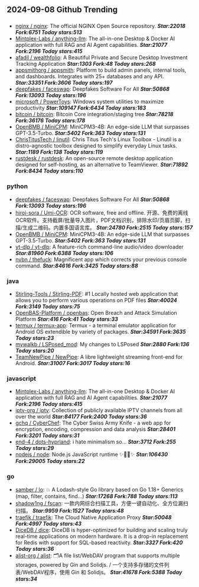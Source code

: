 ## 2024-09-08 Github Trending

### 
* [nginx / nginx](https://github.com/nginx/nginx): The official NGINX Open Source repository. ***Star:22018 Fork:6751 Today stars:513***
* [Mintplex-Labs / anything-llm](https://github.com/Mintplex-Labs/anything-llm): The all-in-one Desktop & Docker AI application with full RAG and AI Agent capabilities. ***Star:21077 Fork:2196 Today stars:415***
* [afadil / wealthfolio](https://github.com/afadil/wealthfolio): A Beautiful Private and Secure Desktop Investment Tracking Application ***Star:1303 Fork:48 Today stars:268***
* [appsmithorg / appsmith](https://github.com/appsmithorg/appsmith): Platform to build admin panels, internal tools, and dashboards. Integrates with 25+ databases and any API. ***Star:33351 Fork:3606 Today stars:197***
* [deepfakes / faceswap](https://github.com/deepfakes/faceswap): Deepfakes Software For All ***Star:50868 Fork:13093 Today stars:196***
* [microsoft / PowerToys](https://github.com/microsoft/PowerToys): Windows system utilities to maximize productivity ***Star:109147 Fork:6434 Today stars:183***
* [bitcoin / bitcoin](https://github.com/bitcoin/bitcoin): Bitcoin Core integration/staging tree ***Star:78218 Fork:36176 Today stars:178***
* [OpenBMB / MiniCPM](https://github.com/OpenBMB/MiniCPM): MiniCPM3-4B: An edge-side LLM that surpasses GPT-3.5-Turbo. ***Star:5402 Fork:363 Today stars:131***
* [ChrisTitusTech / linutil](https://github.com/ChrisTitusTech/linutil): Chris Titus Tech's Linux Toolbox - Linutil is a distro-agnostic toolbox designed to simplify everyday Linux tasks. ***Star:1189 Fork:138 Today stars:119***
* [rustdesk / rustdesk](https://github.com/rustdesk/rustdesk): An open-source remote desktop application designed for self-hosting, as an alternative to TeamViewer. ***Star:71892 Fork:8434 Today stars:110***

### python
* [deepfakes / faceswap](https://github.com/deepfakes/faceswap): Deepfakes Software For All ***Star:50868 Fork:13093 Today stars:196***
* [hiroi-sora / Umi-OCR](https://github.com/hiroi-sora/Umi-OCR): OCR software, free and offline. 开源、免费的离线OCR软件。支持截屏/批量导入图片，PDF文档识别，排除水印/页眉页脚，扫描/生成二维码。内置多国语言库。 ***Star:24780 Fork:2515 Today stars:157***
* [OpenBMB / MiniCPM](https://github.com/OpenBMB/MiniCPM): MiniCPM3-4B: An edge-side LLM that surpasses GPT-3.5-Turbo. ***Star:5402 Fork:363 Today stars:131***
* [yt-dlp / yt-dlp](https://github.com/yt-dlp/yt-dlp): A feature-rich command-line audio/video downloader ***Star:81960 Fork:6388 Today stars:106***
* [nvbn / thefuck](https://github.com/nvbn/thefuck): Magnificent app which corrects your previous console command. ***Star:84616 Fork:3425 Today stars:88***

### java
* [Stirling-Tools / Stirling-PDF](https://github.com/Stirling-Tools/Stirling-PDF): #1 Locally hosted web application that allows you to perform various operations on PDF files ***Star:40024 Fork:3149 Today stars:75***
* [OpenBAS-Platform / openbas](https://github.com/OpenBAS-Platform/openbas): Open Breach and Attack Simulation Platform ***Star:416 Fork:41 Today stars:33***
* [termux / termux-app](https://github.com/termux/termux-app): Termux - a terminal emulator application for Android OS extendible by variety of packages. ***Star:34591 Fork:3635 Today stars:23***
* [mywalkb / LSPosed_mod](https://github.com/mywalkb/LSPosed_mod): My changes to LSPosed ***Star:2880 Fork:136 Today stars:20***
* [TeamNewPipe / NewPipe](https://github.com/TeamNewPipe/NewPipe): A libre lightweight streaming front-end for Android. ***Star:31007 Fork:3017 Today stars:16***

### javascript
* [Mintplex-Labs / anything-llm](https://github.com/Mintplex-Labs/anything-llm): The all-in-one Desktop & Docker AI application with full RAG and AI Agent capabilities. ***Star:21077 Fork:2196 Today stars:415***
* [iptv-org / iptv](https://github.com/iptv-org/iptv): Collection of publicly available IPTV channels from all over the world ***Star:84177 Fork:2400 Today stars:36***
* [gchq / CyberChef](https://github.com/gchq/CyberChef): The Cyber Swiss Army Knife - a web app for encryption, encoding, compression and data analysis ***Star:28401 Fork:3201 Today stars:31***
* [end-4 / dots-hyprland](https://github.com/end-4/dots-hyprland): i hate minimalism so... ***Star:3712 Fork:255 Today stars:29***
* [nodejs / node](https://github.com/nodejs/node): Node.js JavaScript runtime ✨🐢🚀✨ ***Star:106430 Fork:29005 Today stars:22***

### go
* [samber / lo](https://github.com/samber/lo): 💥 A Lodash-style Go library based on Go 1.18+ Generics (map, filter, contains, find...) ***Star:17268 Fork:788 Today stars:113***
* [shadow1ng / fscan](https://github.com/shadow1ng/fscan): 一款内网综合扫描工具，方便一键自动化、全方位漏扫扫描。 ***Star:9959 Fork:1527 Today stars:48***
* [traefik / traefik](https://github.com/traefik/traefik): The Cloud Native Application Proxy ***Star:50048 Fork:4997 Today stars:43***
* [DiceDB / dice](https://github.com/DiceDB/dice): DiceDB is hyper-optimized for building and scaling truly real-time applications on modern hardware. It is a drop-in replacement for Redis with support for SQL-based reactivity. ***Star:3327 Fork:420 Today stars:36***
* [alist-org / alist](https://github.com/alist-org/alist): 🗂️A file list/WebDAV program that supports multiple storages, powered by Gin and Solidjs. / 一个支持多存储的文件列表/WebDAV程序，使用 Gin 和 Solidjs。 ***Star:41678 Fork:5388 Today stars:34***
